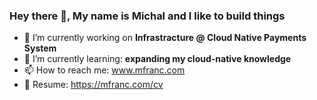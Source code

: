 ### Hey there 👋, My name is Michal and I like to build things

- 🔭 I’m currently working on **Infrastracture @ Cloud Native Payments System**
- 🌱 I’m currently learning: **expanding my cloud-native knowledge**
- 📫 How to reach me: www.mfranc.com
- 💌 Resume: https://mfranc.com/cv
